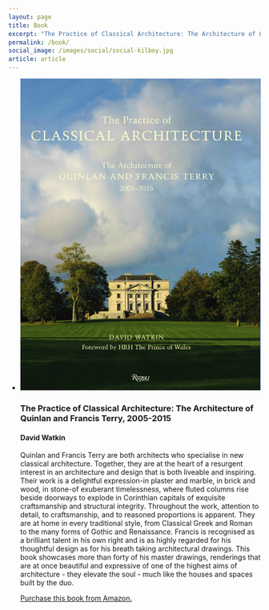```yaml
---
layout: page
title: Book
excerpt: "The Practice of Classical Architecture: The Architecture of Quinlan and Francis Terry, 2005-2015 by David Watkin Published by Rizzoli"
permalink: /book/
social_image: /images/social/social-kilboy.jpg
article: article
---
```

<ul class="list publications">

<li>
<a href="http://www.amazon.co.uk/Practice-Classical-Architecture-Quinlan-2005-2015/dp/0847844900/ref=sr_1_1?ie=UTF8&qid=1434580078&sr=8-1&keywords=Practice+of+Classical+Architecture%3A+The+Architecture+of+Quinlan+and+Francis+Terry%2C+2005-2015"><img src="/images/publications/practice_of_classical_architecture.jpg"></a>
<h3>The Practice of Classical Architecture: The Architecture of Quinlan and Francis Terry, 2005-2015</h3>
<h4>David Watkin</h4>
<p>Quinlan and Francis Terry are both architects who specialise in new classical architecture.  Together, they are at the heart of a resurgent interest in an architecture and design that is both liveable and inspiring.  Their work is a delightful expression-in plaster and marble, in brick and wood, in stone-of exuberant timelessness, where fluted columns rise beside doorways to explode in Corinthian capitals of exquisite craftsmanship and structural integrity.  Throughout the work, attention to detail, to craftsmanship, and to reasoned proportions is apparent.  They are at home in every traditional style, from Classical Greek and Roman to the many forms of Gothic and Renaissance.  Francis is recognised as a brilliant talent in his own right and is as highly regarded for his thoughtful design as for his breath taking architectural drawings.  This book showcases more than forty of his master drawings, renderings that are at once beautiful and expressive of one of the highest aims of architecture - they elevate the soul - much like the houses and spaces built by the duo.</p>
<p><a href="http://www.amazon.co.uk/Practice-Classical-Architecture-Quinlan-2005-2015/dp/0847844900/ref=sr_1_1?ie=UTF8&qid=1434580078&sr=8-1&keywords=Practice+of+Classical+Architecture%3A+The+Architecture+of+Quinlan+and+Francis+Terry%2C+2005-2015">Purchase this book from Amazon.</a></p>
</li>

</ul>
